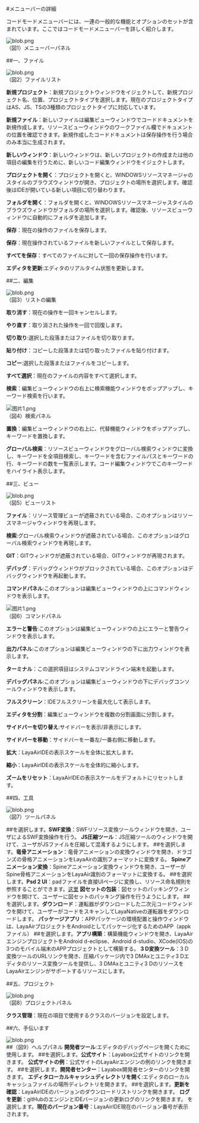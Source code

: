 #メニューバーの詳細

コードモードメニューバーには、一連の一般的な機能とオプションのセットが含まれています。ここではコードモードメニューバーを詳しく紹介します。

 ![blob.png](img/1.png)<br/>
（図1）メニューバーパネル



 



##一、ファイル

​![blob.png](img/2.png)<br/>
（図2）ファイルリスト



​**新規プロジェクト**：新規プロジェクトウィンドウをイジェクトして、新規プロジェクト名、位置、プロジェクトタイプを選択します。現在のプロジェクトタイプはAS、JS、TSの3種類のプロジェクトタイプに対応しています。

​**新規ファイル**：新しいファイルは編集ビューウィンドウでコードドキュメントを新規作成します。リソースビューウィンドウのワークファイル欄でドキュメントの位置を確認できます。新規作成したコードドキュメントは保存操作を行う場合のみ本当に生成されます。

​**新しいウィンドウ**：新しいウィンドウは、新しいプロジェクトの作成または他の項目の編集を行うために、新しいコード編集ウィンドウをイジェクトします。

​**プロジェクトを開く**：プロジェクトを開くと、WINDOWSリソースマネージャのスタイルのブラウズウィンドウが開き、プロジェクトの場所を選択します。確認後はIDEが開いている新しい項目に切り替わります。

​**フォルダを開く**：フォルダを開くと、WINDOWSリソースマネージャスタイルのブラウズウィンドウがフォルダの場所を選択します。確認後、リソースビューウィンドウに自動的にフォルダを追加します。

​**保存**：現在の操作のファイルを保存します。

​**保存**：現在操作されているファイルを新しいファイルとして保存します。

​**すべてを保存**：すべてのファイルに対して一回の保存操作を行います。

​**エディタを更新**:エディタのリアルタイム状態を更新します。







  



##二、編集

​![blob.png](img/3.png)<br/>
（図3）リストの編集

​**取り消す**：現在の操作を一回キャンセルします。

​**やり直す**：取り消された操作を一回で回復します。

​**切り取り**:選択した段落またはファイルを切り取ります。

​**貼り付け**：コピーした段落または切り取ったファイルを貼り付けます。

​**コピー**:選択した段落またはファイルをコピーします。

​**すべて選択**：現在のファイルの内容をすべて選択します。

​**検索**：編集ビューウィンドウの右上に検索機能ウィンドウをポップアップし、キーワード検索を行います。

​![图片1.png](img/4.png)<br/>
（図4）検索パネル

​**置換**：編集ビューウィンドウの右上に、代替機能ウィンドウをポップアップし、キーワードを置換します。

​**グローバル検索**：リソースビューウィンドウをグローバル検索ウィンドウに変換し、キーワードを全項目検索し、キーワードを含むファイルパスとキーワードの行、キーワードの数を一覧表示します。コード編集ウィンドウでこのキーワードをハイライト表示します。



 







##三、ビュー

​![blob.png](img/5.png)<br/>
（図5）ビューリスト

​**ファイル**：リソース管理ビューが遮蔽されている場合、このオプションはリソースマネージャウィンドウを再現します。

​**検索**:グローバル検索ウィンドウが遮蔽されている場合、このオプションはグローバル検索ウィンドウを再現します。

​**GIT**：GITウィンドウが遮蔽されている場合、GITウィンドウが再現されます。

​**デバッグ**：デバッグウィンドウがブロックされている場合、このオプションはデバッグウィンドウを再起動します。

​**コマンドパネル**:このオプションは編集ビューウィンドウの上にコマンドウィンドウを表示します。

​![图片1.png](img/6.png)<br/>
（図6）コマンドパネル

​**エラーと警告**:このオプションは編集ビューウィンドウの上にエラーと警告ウィンドウを表示します。

​**出力パネル**:このオプションは編集ビューウィンドウの下に出力ウィンドウを表示します。

​**ターミナル**：この選択項目はシステムコマンドライン端末を起動します。

​**デバッグパネル**:このオプションは編集ビューウィンドウの下にデバッグコンソールウィンドウを表示します。

​**フルスクリーン**：IDEフルスクリーンを最大化して表示します。

​**エディタを分割**：編集ビューウィンドウを複数の分割画面に分割します。

​**サイドバーを切り替え**:サイドバーを表示/非表示にします。

​**サイドバーを移動**：サイドバーを一番左/一番右側に移動します。

​**拡大**：LayaAirIDEの表示スケールを全体に拡大します。

​**縮小**：LayaAirIDEの表示スケールを全体的に縮小します。

​**ズームをリセット**：LayaAirIDEの表示スケールをデフォルトにリセットします。





##四、工具

​![blob.png](img/7.png)<br/>
（図7）ツールパネル

##を選択します。**SWF変換**：SWFリソース変換ツールウィンドウを開き、ユーザによるSWF変換操作を行う。 **JS圧縮ツール**：JS圧縮ツールのウィンドウを開けて、ユーザがJSファイルを圧縮して混淆するようにします。
##を選択します。**竜骨アニメーション**：竜骨アニメーションの変換ウィンドウを開き、ドラゴンズの骨格アニメーションをLayaAirの識別フォーマットに変換する。 **Spineアニメーション変換**：Spineアニメーション変換ウィンドウを開き、ユーザーがSpine骨格アニメーションをLayaAir識別のフォーマットに変換する。
##を選択します。**Psd 2 UI**：padファイルを直接UIページに変換し、リソース命名規則を参照することができます。[这里](https://ask.layabox.com/question/7365) **図セットの包装**：図セットのパッキングウィンドウを開けて、ユーザーに図セットのパッキング操作を行うようにします。
##を選択します。**ダウンロード**：運転器がダウンロードした二次元コードウィンドウを開けて、ユーザーがコードをスキャンしてLayaNativeの運転器をダウンロードします。 **パッケージアプリ**：APPパッケージの環境配置と操作ウィンドウは、LayaAirプロジェクトをAndroidとしてパッケージ化するためのAPP（appkファイル）
##を選択します。**アプリ構築**：構築機能ウィンドウを開き、LayaAirエンジンプロジェクトをAndroid d-eclipse、Android d-studio、XCode(IOS)の3つのモバイル端末のAPPプロジェクトとして構築する。 **3 D変換ツール**：3 D変換ツールのURLリンクを開き、圧縮パッケージ内で3 DMAxとユニティ3 Dエディタのリソース変換ツールを提供し、3 DMAxとユニティ3 DのリソースをLayaAirエンジンがサポートするリソースにします。





##五、プロジェクト

​![blob.png](img/8.png)<br/>
（図8）プロジェクトパネル

​**クラス管理**：現在の項目で使用するクラスのバージョンを設定します。





##六、手伝います

​![blob.png](img/9.png)<br/>
##（図9）ヘルプパネル **開発者ツール**:エディタのデバッグページを開くために使用します。
##を選択します。**公式サイト**：Layabox公式サイトのリンクを開きます。 **公式サイトの例**：公式サイトのLayaAirエンジンの例のリンクを開きます。
##を選択します。**開発者センター**：Layabox開発者センターのリンクを開きます。 **エディタローカルキャッシュディレクトリを開く**:エディタのローカルキャッシュファイルの場所ディレクトリを開きます。
##を選択します。**更新を確認**：LayaAirIDEのバージョンのダウンロードリストリンクを開きます。 **ログを更新**：gitHubのエンジンとIDEバージョンの更新ログのリンクを開きます。
を選択します。**現在のバージョン番号**：LayaAirIDE現在のバージョン番号が表示されます。